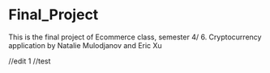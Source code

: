 # Final_Project
This is the final project of Ecommerce class, semester 4/ 6. Cryptocurrency application by Natalie Mulodjanov and Eric Xu

//edit 1 
//test

